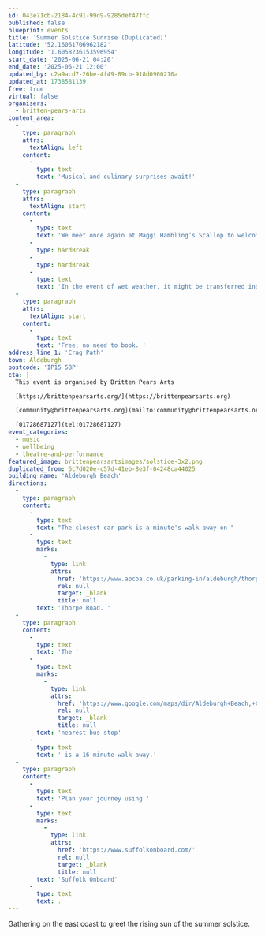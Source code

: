 ```yaml
---
id: 043e71cb-2184-4c91-99d9-9285def47ffc
published: false
blueprint: events
title: 'Summer Solstice Sunrise (Duplicated)'
latitude: '52.16061706962182'
longitude: '1.6058236153596954'
start_date: '2025-06-21 04:20'
end_date: '2025-06-21 12:00'
updated_by: c2a9acd7-26be-4f49-89cb-918d0960210a
updated_at: 1738581139
free: true
virtual: false
organisers:
  - britten-pears-arts
content_area:
  -
    type: paragraph
    attrs:
      textAlign: left
    content:
      -
        type: text
        text: 'Musical and culinary surprises await!'
  -
    type: paragraph
    attrs:
      textAlign: start
    content:
      -
        type: text
        text: 'We meet once again at Maggi Hambling’s Scallop to welcome the longest day of the year. Details of catering will be announced here nearer the time. '
      -
        type: hardBreak
      -
        type: hardBreak
      -
        type: text
        text: 'In the event of wet weather, it might be transferred indoors or cancelled; we will keep our social media updated at the time.'
  -
    type: paragraph
    attrs:
      textAlign: start
    content:
      -
        type: text
        text: 'Free; no need to book. '
address_line_1: 'Crag Path'
town: Aldeburgh
postcode: 'IP15 5BP'
cta: |-
  This event is organised by Britten Pears Arts

  [https://brittenpearsarts.org/](https://brittenpearsarts.org)

  [community@brittenpearsarts.org](mailto:community@brittenpearsarts.org)

  [01728687127](tel:01728687127)
event_categories:
  - music
  - wellbeing
  - theatre-and-performance
featured_image: brittenpearsartsimages/solstice-3x2.png
duplicated_from: 6c7d020e-c57d-41eb-8e3f-04248ca44025
building_name: 'Aldeburgh Beach'
directions:
  -
    type: paragraph
    content:
      -
        type: text
        text: "The closest car park is a minute's walk away on "
      -
        type: text
        marks:
          -
            type: link
            attrs:
              href: 'https://www.apcoa.co.uk/parking-in/aldeburgh/thorpe-road-car-park-aldeburgh/'
              rel: null
              target: _blank
              title: null
        text: 'Thorpe Road. '
  -
    type: paragraph
    content:
      -
        type: text
        text: 'The '
      -
        type: text
        marks:
          -
            type: link
            attrs:
              href: 'https://www.google.com/maps/dir/Aldeburgh+Beach,+Crag+Path,+Aldeburgh/Bus+Shelter,+Aldeburgh+IP15+5AQ/@52.1507379,1.6004073,17z/data=!3m1!4b1!4m14!4m13!1m5!1m1!1s0x47da285bff0190a9:0xa3a7b73d7d853c10!2m2!1d1.6026638!2d52.1510312!1m5!1m1!1s0x47da285a51e3f24b:0x220d125114973102!2m2!1d1.601335!2d52.150803!3e2?entry=ttu&g_ep=EgoyMDI1MDEyOS4xIKXMDSoASAFQAw%3D%3D'
              rel: null
              target: _blank
              title: null
        text: 'nearest bus stop'
      -
        type: text
        text: ' is a 16 minute walk away.'
  -
    type: paragraph
    content:
      -
        type: text
        text: 'Plan your journey using '
      -
        type: text
        marks:
          -
            type: link
            attrs:
              href: 'https://www.suffolkonboard.com/'
              rel: null
              target: _blank
              title: null
        text: 'Suffolk Onboard'
      -
        type: text
        text: .
---
```

Gathering on the east coast to greet the rising sun of the summer solstice.